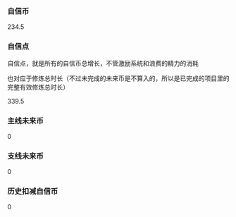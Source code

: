 ### 自信币
234.5

### 自信点
自信点，就是所有的自信币总增长，不管激励系统和浪费的精力的消耗

也对应于修炼总时长（不过未完成的未来币是不算入的，所以是已完成的项目里的完整有效修炼总时长）

339.5

### 主线未来币
0

### 支线未来币
0

### 历史扣减自信币
0
